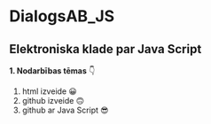 # DialogsAB_JS
## Elektroniska klade par Java Script
**1. Nodarbības tēmas** :point_down:
1. html izveide :grinning:
2. github izveide :upside_down_face:
3. github ar Java Script :sunglasses:
